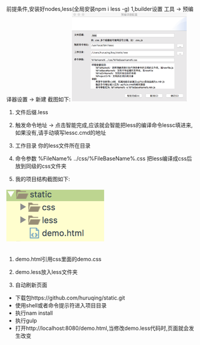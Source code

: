 前提条件,安装好nodes,less(全局安装npm i less -g)
1,builder设置 工具 -> 预编译器设置 -> 新建 截图如下:
<img style="max-width: 60%;" src="images/less.png"/>
1) 文件后缀.less
2) 触发命令地址 -> 点击智能完成,应该就会智能把less的编译命令lessc填进来,如果没有,请手动填写lessc.cmd的地址
2) 工作目录 你的less文件所在目录
3) 命令参数 %FileName% ../css/%FileBaseName%.css 把less编译成css后放到同级的css文件夹


4) 我的项目结构截图如下:
###### ![目录结构](images/project.png)

1) demo.html引用css里面的demo.css
2) demo.less放入less文件夹


5) 自动刷新页面
* 下载包https://github.com/huruqing/static.git
* 使用shell或者命令提示符进入项目目录
* 执行nam install
* 执行gulp
* 打开http://localhost:8080/demo.html,当修改demo.less代码时,页面就会发生改变


